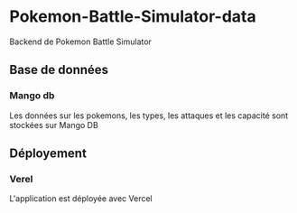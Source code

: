 # Pokemon-Battle-Simulator-data
Backend de Pokemon Battle Simulator

## Base de données
### Mango db
Les données sur les pokemons, les types, les attaques et les capacité sont stockées sur Mango DB

## Déployement
### Verel
L'application est déployée avec Vercel
